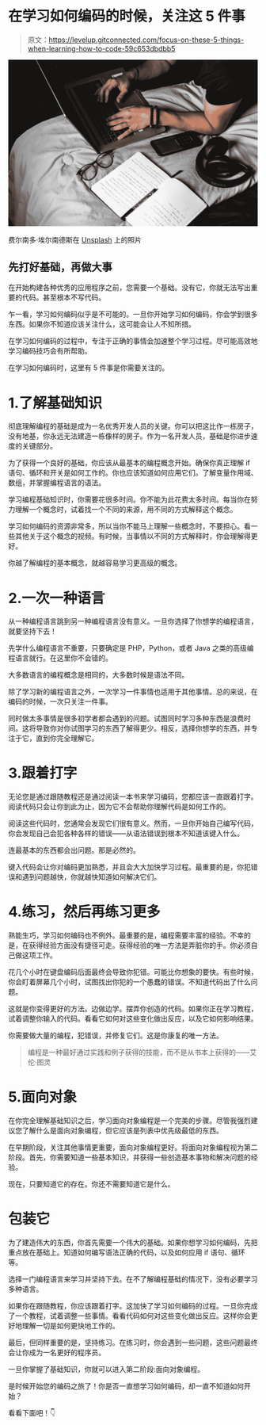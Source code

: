 # 在学习如何编码的时候，关注这 5 件事

> 原文：<https://levelup.gitconnected.com/focus-on-these-5-things-when-learning-how-to-code-59c653dbdbb5>

![](img/bcc623601013766e1c2e97fa87aff077.png)

费尔南多·埃尔南德斯在 [Unsplash](https://unsplash.com?utm_source=medium&utm_medium=referral) 上的照片

## 先打好基础，再做大事

在开始构建各种优秀的应用程序之前，您需要一个基础。没有它，你就无法写出重要的代码。甚至根本不写代码。

乍一看，学习如何编码似乎是不可能的。一旦你开始学习如何编码，你会学到很多东西。如果你不知道应该关注什么，这可能会让人不知所措。

在学习如何编码的过程中，专注于正确的事情会加速整个学习过程。尽可能高效地学习编码技巧会有所帮助。

在学习如何编码时，这里有 5 件事是你需要关注的。

# 1.了解基础知识

彻底理解编程的基础是成为一名优秀开发人员的关键。你可以把这比作一栋房子，没有地基，你永远无法建造一栋像样的房子。作为一名开发人员，基础是你进步速度的关键部分。

为了获得一个良好的基础，你应该从最基本的编程概念开始。确保你真正理解 if 语句、循环和开关是如何工作的。你也应该知道如何应用它们。了解变量作用域、数组，并掌握编程语言的语法。

学习编程基础知识时，你需要花很多时间。你不能为此花费太多时间。每当你在努力理解一个概念时，试着找一个不同的来源，用不同的方式解释这个概念。

学习如何编码的资源非常多，所以当你不能马上理解一些概念时，不要担心。看一些其他关于这个概念的视频。有时候，当事情以不同的方式解释时，你会理解得更好。

你越了解编程的基本概念，就越容易学习更高级的概念。

# 2.一次一种语言

从一种编程语言跳到另一种编程语言没有意义。一旦你选择了你想学的编程语言，就要坚持下去！

先学什么编程语言不重要，只要确定是 PHP，Python，或者 Java 之类的高级编程语言就行。在这里你不会错的。

大多数语言的编程概念是相同的，大多数时候是语法不同。

除了学习新的编程语言之外，一次学习一件事情也适用于其他事情。总的来说，在编码的时候，一次只关注一件事。

同时做太多事情是很多初学者都会遇到的问题。试图同时学习多种东西是浪费时间。这将导致你对你试图学习的东西了解得更少。相反，选择你想学的东西，并专注于它，直到你完全理解它。

# 3.跟着打字

无论您是通过跟随教程还是通过阅读一本书来学习编码，您都应该一直跟着打字。阅读代码只会让你到此为止，因为它不会帮助你理解代码是如何工作的。

阅读这些代码时，您通常会发现它们很有意义。然而，一旦你开始自己编写代码，你会发现自己会犯各种各样的错误——从语法错误到根本不知道该键入什么。

连最基本的东西都会出问题。那是必然的。

键入代码会让你对编码更加熟悉，并且会大大加快学习过程。最重要的是，你犯错误和遇到问题越快，你就越快知道如何解决它们。

# 4.练习，然后再练习更多

熟能生巧，学习如何编码也不例外。最重要的是，编程需要丰富的经验。不幸的是，在获得经验方面没有捷径可走。获得经验的唯一方法是弄脏你的手。你必须自己做这项工作。

花几个小时在键盘编码后面最终会导致你犯错。可能比你想象的要快。有些时候，你会盯着屏幕几个小时，试图找出你犯的一个愚蠢的错误。不知道代码出了什么问题。

这就是你变得更好的方法。边做边学。摆弄你创造的代码。如果你正在学习教程，试着调整你输入的代码。看看它如何对这些变化做出反应，以及它如何影响结果。

你需要做大量的编程，犯错误，并修复它们。这是你康复的唯一方法。

> 编程是一种最好通过实践和例子获得的技能，而不是从书本上获得的——艾伦·图灵

# 5.面向对象

在你完全理解基础知识之后，学习面向对象编程是一个完美的步骤。尽管我强烈建议您了解什么是面向对象编程，但它应该是列表中优先级最低的东西。

在早期阶段，关注其他事情更重要，面向对象编程更好。将面向对象编程视为第二阶段。首先，你需要知道一些基本知识，并获得一些创造基本事物和解决问题的经验。

现在，只要知道它的存在。你还不需要知道它是什么。

# 包装它

为了建造伟大的东西，你首先需要一个伟大的基础。如果你想学习如何编码，先把重点放在基础上。知道如何编写语法正确的代码，以及如何应用 if 语句、循环等。

选择一门编程语言来学习并坚持下去。在不了解编程基础的情况下，没有必要学习多种语言。

如果你在跟随教程，你应该跟着打字。这加快了学习如何编码的过程。一旦你完成了一个教程，试着调整一些事情。看看代码如何对这些变化做出反应。这样你会更好地理解一切是如何更快地工作的。

最后，但同样重要的是，坚持练习。在练习时，你会遇到一些问题，这些问题最终会让你成为一名更好的程序员。

一旦你掌握了基础知识，你就可以进入第二阶段:面向对象编程。

是时候开始您的编码之旅了！你是否一直想学习如何编码，却一直不知道如何开始？

看看下面吧！👇